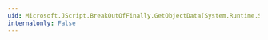 ```yaml
---
uid: Microsoft.JScript.BreakOutOfFinally.GetObjectData(System.Runtime.Serialization.SerializationInfo,System.Runtime.Serialization.StreamingContext)
internalonly: False
---
```

